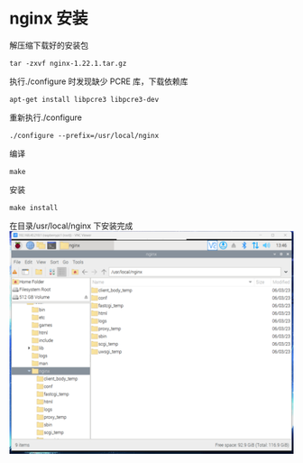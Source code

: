 # nginx 安装

解压缩下载好的安装包

```shell
tar -zxvf nginx-1.22.1.tar.gz
```

执行./configure 时发现缺少 PCRE 库，下载依赖库

```shell
apt-get install libpcre3 libpcre3-dev
```

重新执行./configure

```shell
./configure --prefix=/usr/local/nginx
```

编译

```shell
make
```

安装

```shell
make install
```

在目录/usr/local/nginx 下安装完成
![nginx](../res/nginx.png)
